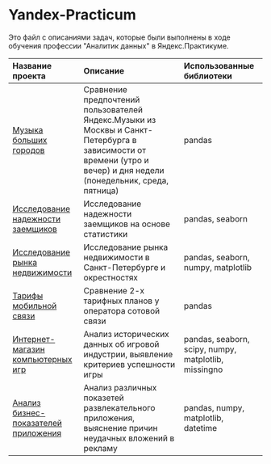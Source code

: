 # Yandex-Practicum

Это файл с описаниями задач, которые были выполнены в ходе обучения профессии "Аналитик данных" в Яндекс.Практикуме.


| Название проекта | Описание | Использованные библиотеки |
| :------ | :------ | :------ |
| [Музыка больших городов](/1_big_cities_music/README.md) | Сравнение предпочтений пользователей Яндекс.Музыки из Москвы и Санкт-Петербурга в зависимости от времени (утро и вечер) и дня недели (понедельник, среда, пятница) | pandas |
| [Исследование надежности заемщиков](/2_banking/README.md) | Исследование надежности заемщиков на основе статистики | pandas, seaborn |
| [Исследование рынка недвижимости](/3_apartment_research/README.md) | Исследование рынка недвижимости в Санкт-Петербурге и окрестностях | pandas, seaborn, numpy, matplotlib |
| [Тарифы мобильной связи](/4_telecommunications/README.md) | Сравнение 2-х тарифных планов у оператора сотовой связи | pandas |
| [Интернет-магазин компьютерных игр](/5_computer_games_market/README.md) | Анализ исторических данных об игровой индустрии, выявление критериев успешности игры | pandas, seaborn, scipy, numpy, matplotlib, missingno |
| [Анализ бизнес-показателей приложения](/6_application_metrics/README.md) | Анализ различных показетей развлекательного приложения, выяснение причин неудачных вложений в рекламу | pandas, numpy, matplotlib, datetime |